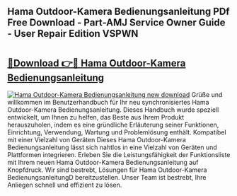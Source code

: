 ## Hama Outdoor-Kamera Bedienungsanleitung PDf Free Download - Part-AMJ Service Owner Guide - User Repair Edition VSPWN

# <h2><a href="http://df46w3.blite.top/?on=Hama+Outdoor-Kamera+Bedienungsanleitung">🔗Download 👉🔴 Hama Outdoor-Kamera Bedienungsanleitung</a></h2>

[![Hama Outdoor-Kamera Bedienungsanleitung new download](https://i.imgur.com/lujVjoI.png)](http://df46w3.blite.top/?on=Hama+Outdoor-Kamera+Bedienungsanleitung)
Grüße und willkommen im Benutzerhandbuch für Ihr neu synchronisiertes Hama Outdoor-Kamera Bedienungsanleitung. Dieses Handbuch wurde speziell entwickelt, um Ihnen zu helfen, das Beste aus Ihrem Produkt herauszuholen, indem es eine gründliche Erläuterung seiner Funktionen, Einrichtung, Verwendung, Wartung und Problemlösung enthält. Kompatibel mit einer Vielzahl von Geräten Dieses Hama Outdoor-Kamera Bedienungsanleitung lässt sich nahtlos in eine Vielzahl von Geräten und Plattformen integrieren. Erleben Sie die Leistungsfähigkeit der Funktionsliste mit Ihrem neuen Hama Outdoor-Kamera Bedienungsanleitung auf Knopfdruck. Wir sind bestrebt, Lösungen für Hama Outdoor-Kamera BedienungsanleitungD bereitzustellen. Unser Team ist bestrebt, Ihre Anliegen schnell und effizient zu lösen.

